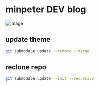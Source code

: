 # minpeter DEV blog
![image](https://user-images.githubusercontent.com/62207008/189124442-958cd524-2d5a-4037-b89b-cddcbfb6990e.png)


## update theme
```bash
git submodule update --remote --merge
```

## reclone repo
```bash
git submodule update --init --recursive
```
